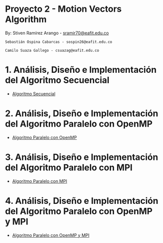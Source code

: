 # Proyecto 2 - Motion Vectors Algorithm

By: Stiven Ramírez Arango - sramir70@eafit.edu.co
    
    Sebastián Ospina Cabarcas - sospin26@eafit.edu.co
    
    Camilo Suaza Gallego - csuazag@eafit.edu.co

# 1. Análisis, Diseño e Implementación del Algoritmo Secuencial

* [Algoritmo Secuencial](algoritmo-secuencial.md)

# 2. Análisis, Diseño e Implementación del Algoritmo Paralelo con OpenMP

* [Algoritmo Paralelo con OpenMP](algoritmo-paralelo-openmp.md)

# 3. Análisis, Diseño e Implementación del Algoritmo Paralelo con MPI

* [Algoritmo Paralelo con MPI](algoritmo-paralelo-mpi.md)

# 4. Análisis, Diseño e Implementación del Algoritmo Paralelo con OpenMP y MPI

* [Algoritmo Paralelo con OpenMP y MPI](algoritmo-paralelo-openmp-mpi.md)
